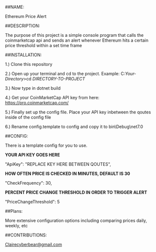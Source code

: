 ##NAME: 

Ethereum Price Alert

##DESCRIPTION:

The purpose of this project is a simple console program that calls the coinmarketcap api and sends an alert whenever Ethereum hits a certain price threshold within a set time frame

##INSTALLATION:

1.) Clone this repository

2.) Open up your terminal and cd to the project. Example: C:*Your-Directory*>cd *DIRECTORY-TO-PROJECT*

3.) Now type in dotnet build

4.) Get your CoinMarketCap API key from here: https://pro.coinmarketcap.com/

5.) Finally set up the config file. Place your API key inbetween the qoutes inside of the config file

6.) Rename config.template to config and copy it to bin\Debug\net7.0

##CONFIG:

There is a template config for you to use.

  **YOUR API KEY GOES HERE**
  
  "ApiKey": "REPLACE KEY HERE BETWEEN QOUTES",
  
  
  **HOW OFTEN PRICE IS CHECKED IN MINUTES, DEFAULT IS 30**
  
  "CheckFrequency": 30,
  
  
  **PERCENT PRICE CHANGE THRESHOLD IN ORDER TO TRIGGER ALERT**
  
  "PriceChangeThreshold": 5


##Plans:

More extensive configuration options including comparing prices daily, weekly, etc

##CONTRIBUTIONS:

Clairecyberbear@gmail.com
